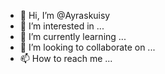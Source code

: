 - 👋 Hi, I’m @Ayraskuisy
- 👀 I’m interested in ...
- 🌱 I’m currently learning ...
- 💞️ I’m looking to collaborate on ...
- 📫 How to reach me ...

<!---
Ayraskuisy/Ayraskuisy is a ✨ special ✨ repository because its `README.md` (this file) appears on your GitHub profile.
You can click the Preview link to take a look at your changes.
--->
